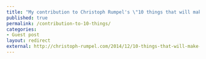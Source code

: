```yaml
---
title: "My contribution to Christoph Rumpel's \"10 things that will make you a better developer\""
published: true
permalink: /contribution-to-10-things/
categories:
- Guest post
layout: redirect
external: http://christoph-rumpel.com/2014/12/10-things-that-will-make-you-a-better-developer/
---
```

